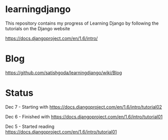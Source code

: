 # learningdjango

This repository contains my progress of Learning Django by following the tutorials on the Django website

https://docs.djangoproject.com/en/1.6/intro/

# Blog 

https://github.com/satishgoda/learningdjango/wiki/Blog

# Status

Dec 7 - Starting with https://docs.djangoproject.com/en/1.6/intro/tutorial02

Dec 6 - Finished with https://docs.djangoproject.com/en/1.6/intro/tutorial01

Dec 5 - Started reading https://docs.djangoproject.com/en/1.6/intro/tutorial01